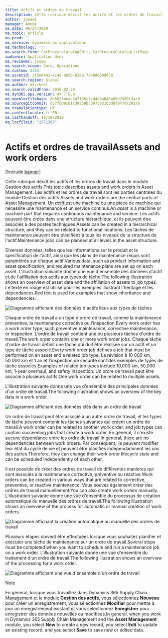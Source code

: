 ```yaml
---
title: Actifs et ordres de travail
description: Cette rubrique décrit les actifs et les ordres de travail dans le module Gestion des actifs.
author: josaw1
manager: AnnBe
ms.date: 06/24/2019
ms.topic: article
ms.prod: ''
ms.service: dynamics-ax-applications
ms.technology: ''
ms.search.form: CatProcureCatalogEdit, CatProcureCatalogListPage
audience: Application User
ms.reviewer: josaw
ms.search.scope: Core, Operations
ms.custom: 2214
ms.assetid: 2f3e0441-414d-402b-b28b-7ab0d650d658
ms.search.region: Global
ms.author: mkirknel
ms.search.validFrom: 2016-02-28
ms.dyn365.ops.version: AX 7.0.0
ms.openlocfilehash: 8b56234eac247185c5cd4d8ab45a65d258013acd
ms.sourcegitcommit: d37fb09101c30858bcb975931b3d8f947d72017b
ms.translationtype: HT
ms.contentlocale: fr-FR
ms.lasthandoff: 10/10/2019
ms.locfileid: "2571367"
---
```

# <a name="assets-and-work-orders"></a><span data-ttu-id="cce31-103">Actifs et ordres de travail</span><span class="sxs-lookup"><span data-stu-id="cce31-103">Assets and work orders</span></span>

[!include [banner](../../includes/banner.md)]

 

<span data-ttu-id="cce31-104">Cette rubrique décrit les actifs et les ordres de travail dans le module Gestion des actifs.</span><span class="sxs-lookup"><span data-stu-id="cce31-104">This topic describes assets and work orders in Asset Management.</span></span> <span data-ttu-id="cce31-105">Les actifs et les ordres de travail sont les parties centrales du module Gestion des actifs.</span><span class="sxs-lookup"><span data-stu-id="cce31-105">Assets and work orders are the central parts of Asset Management.</span></span> <span data-ttu-id="cce31-106">Un *actif* est une machine ou une pièce de machine qui nécessite une maintenance et un service continus.</span><span class="sxs-lookup"><span data-stu-id="cce31-106">An *asset* is a machine or machine part that requires continuous maintenance and service.</span></span> <span data-ttu-id="cce31-107">Les actifs peuvent être créés dans une structure hiérarchique, et ils peuvent être associés à des postes techniques.</span><span class="sxs-lookup"><span data-stu-id="cce31-107">Assets can be created in a hierarchical structure, and they can be related to functional locations.</span></span> <span data-ttu-id="cce31-108">Les tâches de maintenance peuvent être planifiées à tous les niveaux de la structure de l'actif.</span><span class="sxs-lookup"><span data-stu-id="cce31-108">Maintenance jobs can be planned at all levels in the asset structure.</span></span>

<span data-ttu-id="cce31-109">Diverses données, telles que les informations sur le produit et la spécification de l'actif, ainsi que les plans de maintenance requis sont paramétrés sur chaque actif.</span><span class="sxs-lookup"><span data-stu-id="cce31-109">Various data, such as product information and asset specification, and required maintenance plans are set up on each asset.</span></span> <span data-ttu-id="cce31-110">L'illustration suivante donne une vue d'ensemble des données d'actif et de l'affiliation des actifs aux types de tâche.</span><span class="sxs-lookup"><span data-stu-id="cce31-110">The following illustration shows an overview of asset data and the affiliation of assets to job types.</span></span> <span data-ttu-id="cce31-111">Le texte en rouge est utilisé pour les exemples illustrant l'héritage et les dépendances.</span><span class="sxs-lookup"><span data-stu-id="cce31-111">Red text is used for examples that show inheritance and dependencies.</span></span>

![Diagramme affichant des données d'actifs liées aux types de tâches](media/05-overview-image.png)

<span data-ttu-id="cce31-113">Chaque ordre de travail a un type d'ordre de travail, comme la maintenance préventive, la maintenance corrective ou l'inspection.</span><span class="sxs-lookup"><span data-stu-id="cce31-113">Every work order has a work order type, such preventive maintenance, corrective maintenance, or inspection.</span></span> <span data-ttu-id="cce31-114">L'ordre de travail contient une ou plusieurs tâches d'ordre de travail.</span><span class="sxs-lookup"><span data-stu-id="cce31-114">The work order contains one or more work order jobs.</span></span> <span data-ttu-id="cce31-115">Chaque tâche d'ordre de travail définit une tâche qui doit être réalisée sur un actif et un type de tâche associé.</span><span class="sxs-lookup"><span data-stu-id="cce31-115">Every work order job defines a job that must be performed on an asset and a related job type.</span></span> <span data-ttu-id="cce31-116">La révision à 10 000 km, 50 000 km et 1 an et l'inspection de sécurité sont des exemples de types de tâche associés.</span><span class="sxs-lookup"><span data-stu-id="cce31-116">Examples of related job types include 10,000 km, 50,000 km, 1-year overhaul, and safety inspection.</span></span> <span data-ttu-id="cce31-117">Un ordre de travail peut être associé à plusieurs actifs.</span><span class="sxs-lookup"><span data-stu-id="cce31-117">One work order can be related to multiple assets.</span></span>

<span data-ttu-id="cce31-118">L'illustration suivante donne une vue d'ensemble des principales données d'un ordre de travail.</span><span class="sxs-lookup"><span data-stu-id="cce31-118">The following illustration shows an overview of the key data in a work order.</span></span>

![Diagramme affichant des données clés dans un ordre de travail](media/06-overview-image.png)

<span data-ttu-id="cce31-120">Un ordre de travail peut être associé à un autre ordre de travail, et les types de tâche peuvent contenir les tâches suivantes qui créent un ordre de travail.</span><span class="sxs-lookup"><span data-stu-id="cce31-120">A work order can be related to another work order, and job types can contain succeeding jobs that create a work order.</span></span> <span data-ttu-id="cce31-121">En général, il n'existe aucune dépendance entre les ordre de travail.</span><span class="sxs-lookup"><span data-stu-id="cce31-121">In general, there are no dependencies between work orders.</span></span> <span data-ttu-id="cce31-122">Par conséquent, ils peuvent modifier leur état du cycle de vie et peuvent être planifiés indépendamment les uns des autres.</span><span class="sxs-lookup"><span data-stu-id="cce31-122">Therefore, they can change their work order lifecycle state and can be scheduled independently of each other.</span></span>

<span data-ttu-id="cce31-123">Il est possible de créer des ordres de travail de différentes manières qui sont associés à la maintenance corrective, préventive ou réactive.</span><span class="sxs-lookup"><span data-stu-id="cce31-123">Work orders can be created in various ways that are related to corrective, preventive, or reactive maintenance.</span></span> <span data-ttu-id="cce31-124">Vous pouvez également créer des ordres de travail manuellement.</span><span class="sxs-lookup"><span data-stu-id="cce31-124">You can also create work orders manually.</span></span> <span data-ttu-id="cce31-125">L'illustration suivante donne une vue d'ensemble du processus de création automatique ou manuelle des ordres de travail.</span><span class="sxs-lookup"><span data-stu-id="cce31-125">The following illustration shows an overview of the process for automatic or manual creation of work orders.</span></span>

![Diagramme affichant la création automatique ou manuelle des ordres de travail](media/07-overview-image.png)

<span data-ttu-id="cce31-127">Plusieurs étapes doivent être effectuées lorsque vous souhaitez planifier et exécuter une tâche de maintenance sur un ordre de travail.</span><span class="sxs-lookup"><span data-stu-id="cce31-127">Several steps must be completed when you want to schedule and run a maintenance job on a work order.</span></span> <span data-ttu-id="cce31-128">L'illustration suivante donne une vue d'ensemble du traitement d'un ordre de travail.</span><span class="sxs-lookup"><span data-stu-id="cce31-128">The following illustration shows an overview of the processing for a work order.</span></span>

![Diagramme affichant une vue d'ensemble d'un ordre de travail](media/08-overview-image.png)

> [!NOTE]
> <span data-ttu-id="cce31-130">En général, lorsque vous travaillez dans Dynamics 365 Supply Chain Management et le module **Gestion des actifs**, vous sélectionnez **Nouveau** pour créer un enregistrement, vous sélectionnez **Modifier** pour mettre à jour un enregistrement existant et vous sélectionnez **Enregistrer** pour enregistrer des données nouvelles ou modifiées.</span><span class="sxs-lookup"><span data-stu-id="cce31-130">In general, when you work in Dynamics 365 Supply Chain Management and the **Asset Management** module, you select **New** to create a new record, you select **Edit** to update an existing record, and you select **Save** to save new or edited data.</span></span>

